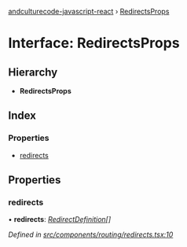 [andculturecode-javascript-react](../README.md) › [RedirectsProps](redirectsprops.md)

# Interface: RedirectsProps

## Hierarchy

-   **RedirectsProps**

## Index

### Properties

-   [redirects](redirectsprops.md#redirects)

## Properties

### redirects

• **redirects**: _[RedirectDefinition](redirectdefinition.md)[]_

_Defined in [src/components/routing/redirects.tsx:10](https://github.com/AndcultureCode/AndcultureCode.JavaScript.React/blob/1eccb7a/src/components/routing/redirects.tsx#L10)_
